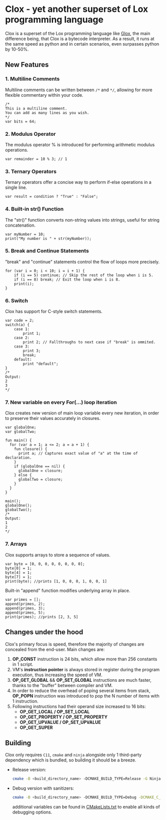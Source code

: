 # Clox - yet another superset of Lox programming language

Clox is a superset of the Lox programming language like [Glox](https://github.com/Zuubar/glox), the main difference being, that Clox is a bytecode interpreter. As a result, it runs at the same speed as python and in certain scenarios, even surpasses python by 10-50%. 

## New Features

### 1. Multiline Comments
Multiline comments can be written between `/*` and `*/`, allowing for more flexible commentary within your code.

```lox
/*
This is a multiline comment.
You can add as many lines as you wish.
*/
var bits = 64;
```

### 2. Modulus Operator
The modulus operator % is introduced for performing arithmetic modulus operations.
```lox
var remainder = 10 % 3; // 1
```

### 3. Ternary Operators
Ternary operators offer a concise way to perform if-else operations in a single line.
```lox
var result = condition ? "True" : "False";
```

### 4. Built-in str() Function
The "str()" function converts non-string values into strings, useful for string concatenation.
```lox
var myNumber = 10;
print("My number is " + str(myNumber));
```

### 5. Break and Continue Statements
"break" and "continue" statements control the flow of loops more precisely.
```lox
for (var i = 0; i < 10; i = i + 1) {
    if (i == 5) continue; // Skip the rest of the loop when i is 5.
    if (i == 8) break; // Exit the loop when i is 8.
    print(i);
}
```

### 6. Switch
Clox has support for C-style switch statements.
```lox
var code = 2;
switch(a) {
    case 1:
        print 1;
    case 2:
        print 2; // Fallthroughs to next case if "break" is ommited.
    case 3:
        print 3;
        break;
    default:
        print "default";
}
/* 
Output:
2
3
*/ 
```

### 7. New variable on every For(...) loop iteration
Clox creates new version of main loop variable every new iteration, in order to preserve their values accurately in closures. 
```lox
var globalOne;
var globalTwo;

fun main() {
  for (var a = 1; a <= 2; a = a + 1) {
    fun closure() {
      print a; // Captures exact value of "a" at the time of declaration. 
    }
    if (globalOne == nil) {
      globalOne = closure;
    } else {
      globalTwo = closure;
    }
  }
}

main();
globalOne();
globalTwo();
/* 
Output:
1
2
*/ 
```

### 7. Arrays
Clox supports arrays to store a sequence of values.
```lox
var byte = [0, 0, 0, 0, 0, 0, 0, 0];
byte[0] = 1;
byte[4] = 1;
byte[7] = 1;
print(byte); //prints [1, 0, 0, 0, 1, 0, 0, 1]
```

Built-in "append" function modifies underlying array in place.
```lox
var primes = [];
append(primes, 2);
append(primes, 3);
append(primes, 5);
print(primes); //prints [2, 3, 5]
```

## Changes under the hood

Clox's primary focus is speed, therefore the majority of changes are concealed from the end-user. Main changes are:
1. **OP_CONST** instruction is 24 bits, which allow more than 256 constants in 1 script.
2. VM's **instruction pointer** is always stored in register during the program execution, thus increasing the speed of VM.
3. **OP_GET_GLOBAL** && **OP_SET_GLOBAL** instructions are much faster, thanks to the "buffer" between compiler and VM.
4. In order to reduce the overhead of poping several items from stack, **OP_POPN** instruction was introduced to pop the N number of items with 1 instruction.
5. Following instructions had their operand size increased to 16 bits:
   - **OP_GET_LOCAL / OP_SET_LOCAL**
   - **OP_GET_PROPERTY / OP_SET_PROPERTY**
   - **OP_GET_UPVALUE / OP_SET_UPVALUE**
   - **OP_GET_SUPER**

## Building
Clox only requires `C11`, `cmake` and `ninja` alongside only 1 third-party dependency which is bundled, so building it should be a breeze.
- Release version:
    ```bash
    cmake -B <build_directory_name> -DCMAKE_BUILD_TYPE=Release -G Ninja . && ninja <build_directory_name> 
    ```
- Debug version with sanitizers:
    ```bash
    cmake -B <build_directory_name> -DCMAKE_BUILD_TYPE=Debug -DCMAKE_C_FLAGS=-fsanitize=address,undefined,leak -DCMAKE_EXE_LINKER_FLAGS=-fsanitize=address,undefined,leak -DDEBUG_TRACE_EXECUTION:BOOL=OFF -DDEBUG_PRINT_CODE:BOOL=OFF -DDEBUG_LOG_GC:BOOL=OFF -DDEBUG_STRESS_GC:BOOL=ON -DNAN_BOXING:BOOL=ON -G Ninja . && ninja <build_directory_name>
    ```
  additional variables can be found in [CMakeLists.txt](src/CMakeLists.txt) to enable all kinds of debugging options.

